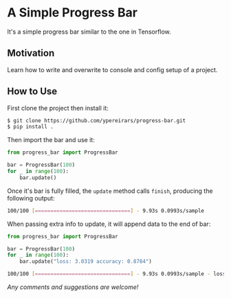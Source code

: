 # A Simple Progress Bar
It's a simple progress bar similar to the one in Tensorflow.

## Motivation
Learn how to write and overwrite to console and config setup of a project.

## How to Use
First clone the project then install it:

```bash
$ git clone https://github.com/ypereirars/progress-bar.git 
$ pip install .
```
Then import the bar and use it:
```python
from progress_bar import ProgressBar

bar = ProgressBar(100)
for _ in range(100):
    bar.update()
```
Once it's bar is fully filled, the `update` method calls `finish`, producing the following output:

```bash
100/100 [===============================] - 9.93s 0.0993s/sample
```

When passing extra info to update, it will append data to the end of bar:

```python
from progress_bar import ProgressBar

bar = ProgressBar(100)
for _ in range(100):
    bar.update("loss: 3.0319 accuracy: 0.8784")
```

```bash
100/100 [===============================] - 9.93s 0.0993s/sample - loss: 3.0319 accuracy: 0.8784
```

_Any comments and suggestions are welcome!_
